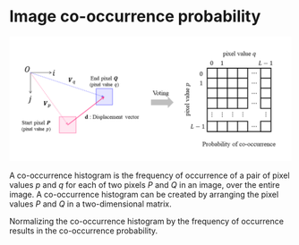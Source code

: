 # Image co-occurrence probability

![image](image/image.png)

A co-occurrence histogram is the frequency of occurrence of a pair of pixel values _p_ and _q_ for each of two pixels _P_ and _Q_ in an image, over the entire image. 
A co-occurrence histogram can be created by arranging the pixel values _P_ and _Q_ in a two-dimensional matrix.

Normalizing the co-occurrence histogram by the frequency of occurrence results in the co-occurrence probability.
